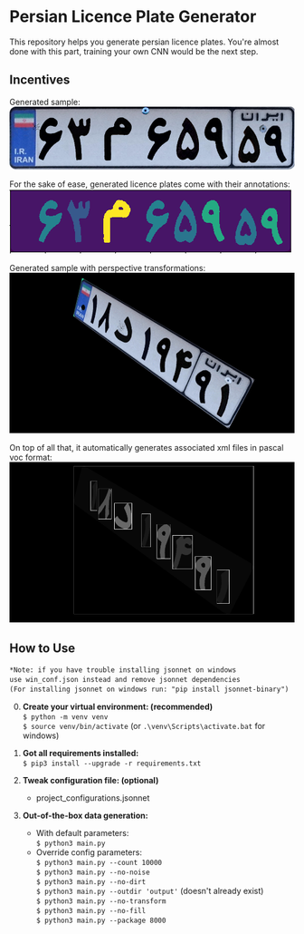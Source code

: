 # Persian Licence Plate Generator
This repository helps you generate persian licence plates.
You're almost done with this part, training your own CNN would be the next step.

## Incentives 
Generated sample:\
![Sample](https://github.com/Amir-Mehrpanah/atumated_lp/blob/master/README_contents/simple_out.png)

For the sake of ease, generated licence plates come with their annotations: \
![Annotation sample](https://github.com/Amir-Mehrpanah/atumated_lp/blob/master/README_contents/ann_simple_out.png) 

Generated sample with perspective transformations:\
![Annotation sample](https://github.com/Amir-Mehrpanah/atumated_lp/blob/master/README_contents/transform.gif) 

On top of all that, it automatically generates associated xml files in pascal voc format: \
![Sample](https://github.com/Amir-Mehrpanah/atumated_lp/blob/master/README_contents/pascal_voc_bbox.png)

## How to Use
```html
*Note: if you have trouble installing jsonnet on windows 
use win_conf.json instead and remove jsonnet dependencies
(For installing jsonnet on windows run: "pip install jsonnet-binary")
```
0. **Create your virtual environment: (recommended)**\
    ```$ python -m venv venv```\
    ```$ source venv/bin/activate``` (or ```.\venv\Scripts\activate.bat``` for windows)

1. **Got all requirements installed:**\
    ```$ pip3 install --upgrade -r requirements.txt```
    
2. **Tweak configuration file: (optional)**
    * project_configurations.jsonnet
    
3. **Out-of-the-box data generation:**
    * With default parameters:\
    ```$ python3 main.py```
    * Override config parameters:\
    ```$ python3 main.py --count 10000```\
    ```$ python3 main.py --no-noise```\
    ```$ python3 main.py --no-dirt``` \
    ```$ python3 main.py --outdir 'output'``` (doesn't already exist) \
    ```$ python3 main.py --no-transform``` \
    ```$ python3 main.py --no-fill``` \
    ```$ python3 main.py --package 8000```
